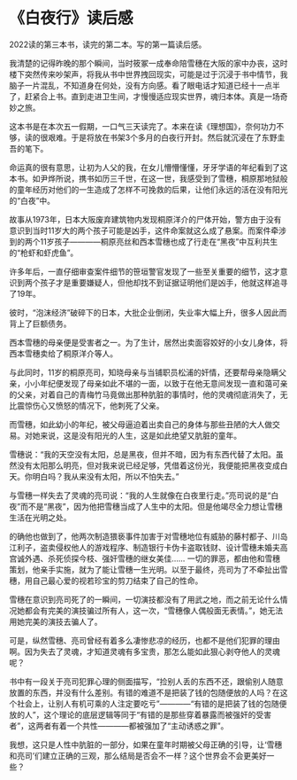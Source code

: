 # 《白夜行》读后感

2022读的第三本书，读完的第二本。写的第一篇读后感。

我清楚的记得昨晚的那个瞬间，当时筱冢一成奉命陪雪穗在大阪的家中办丧，这时楼下突然传来吵架声，将我从书中世界拽回现实，可能是过于沉浸于书中情节，我脑子一片混乱，不知道身在何处，没有方向感。看了眼电话才知道已经十一点半了，赶紧合上书。直到走进卫生间，才慢慢适应现实世界，魂归本体。真是一场奇妙之旅。

这本书是在本次五一假期，一口气三天读完了。本来在读《理想国》，奈何功力不够，读的很艰难。于是将放在书架3个多月的白夜行开封。然后就沉浸在了东野圭吾的笔下。

命运真的很有意思，让初为人父的我，在女儿懵懵懂懂，牙牙学语的年纪看到了这本书。如尹烨所说，携书如历三千世，在这一世，我感受到了雪穗，桐原那地狱般的童年经历对他们的一生造成了怎样不可挽救的后果，让他们永远的活在没有阳光的“白夜”中。

故事从1973年，日本大阪废弃建筑物内发现桐原洋介的尸体开始，警方由于没有意识到当时11岁大的两个孩子可能是凶手，这件命案就这么成了悬案。而案件牵涉到的两个11岁孩子————桐原亮丝和西本雪穗也成了行走在“黑夜”中互利共生的“枪虾和虾虎鱼”。

许多年后，一直仔细审查案件细节的笹垣警官发现了一些至关重要的细节，这才意识到两个孩子才是重要嫌疑人，但他却找不到证据证明他们是凶手，他就这样追寻了19年。

彼时，“泡沫经济”破碎下的日本，大批企业倒闭，失业率大幅上升，很多人因此而背上了巨额债务。

西本雪穗的母亲便是受害者之一。为了生计，居然出卖面容姣好的小女儿身体，将西本雪穗卖给了桐原洋介等人。

与此同时，11岁的桐原亮司，知晓母亲与当铺职员松浦的奸情，还要帮母亲隐瞒父亲，小小年纪便发现了母亲如此不堪的一面，以致于在他无意间发现一直和蔼可亲的父亲，对着自己的青梅竹马竟做出那种肮脏的事情时，他的灵魂彻底消失了，无比震惊伤心又愤怒的情况下，他刺死了父亲。

而雪穗，如此幼小的年纪，被父母逼迫着出卖自己的身体与那些丑陋的大人做交易。对她来说，这是没有阳光的人生，这是如此绝望又肮脏的童年。

雪穗说：“我的天空没有太阳，总是黑夜，但并不暗，因为有东西代替了太阳。虽然没有太阳那么明亮，但对我来说已经足够，凭借着这份光，我便能把黑夜变成白天。你明白吗？我从来没有太阳，所以不怕失去。”

与雪穗一样失去了灵魂的亮司说：“我的人生就像在白夜里行走。”亮司说的是“白夜”而不是“黑夜”，因为他把雪穗当成了人生中的太阳。但是他竭尽全力想让雪穗生活在光明之处。

的确他也做到了，他两次制造猥亵事件加害于对雪穗地位有威胁的藤村都子、川岛江利子，盗卖侵权他人的游戏程序、制造银行卡伪卡盗取钱财、设计雪穗未婚夫高宫诚外遇、杀死侦探今枝、强奸雪穗的继女美佳…… 一切的罪恶，都由他和雪穗策划，他亲手实施，就为了能让雪穗一生光明。以至于最终，亮司为了不牵扯出雪穗，用自己最心爱的视若珍宝的剪刀结束了自己的性命。

雪穗在意识到亮司死了的一瞬间，一切演技都没有了用武之地，而之前无论什么情况她都会有完美的演技骗过所有人，这一次，“雪穗像人偶般面无表情。”，她无法用她完美的演技去骗人了。

可是，纵然雪穗、亮司曾经有着多么凄惨悲凉的经历，也都不是他们犯罪的理由啊。因为失去了灵魂，才知道灵魂有多宝贵，那怎么能如此狠心剥夺他人的灵魂呢？

书中有一段关于亮司犯罪心理的侧面描写，“捡别人丢的东西不还，跟偷别人随意放置的东西，并没有什么差别。有错的难道不是把装了钱的包随便放的人吗？在这个社会上，让别人有机可乘的人注定要吃亏”————“有错的是把装了钱的包随便放的人”，这个理论的底层逻辑等同于“有错的是那些穿着暴露而被强奸的受害者”，这两者有着一个共性————都被强加了“主动诱惑之罪”。

我想，这只是人性中肮脏的一部分，如果在童年时期被父母正确的引导，让‘雪穗和亮司’们建立正确的三观，那么结局是否会不一样？这个世界会不会更美好一些？
